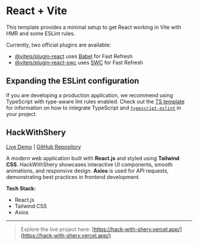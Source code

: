 # React + Vite

This template provides a minimal setup to get React working in Vite with HMR and some ESLint rules.

Currently, two official plugins are available:

- [@vitejs/plugin-react](https://github.com/vitejs/vite-plugin-react/blob/main/packages/plugin-react) uses [Babel](https://babeljs.io/) for Fast Refresh
- [@vitejs/plugin-react-swc](https://github.com/vitejs/vite-plugin-react/blob/main/packages/plugin-react-swc) uses [SWC](https://swc.rs/) for Fast Refresh

## Expanding the ESLint configuration

If you are developing a production application, we recommend using TypeScript with type-aware lint rules enabled. Check out the [TS template](https://github.com/vitejs/vite/tree/main/packages/create-vite/template-react-ts) for information on how to integrate TypeScript and [`typescript-eslint`](https://typescript-eslint.io) in your project.

## HackWithShery

[Live Demo](https://hack-with-shery.vercel.app/) | [GitHub Repository](https://github.com/Priyanshu1283/HackWithShery)

A modern web application built with **React.js** and styled using **Tailwind CSS**. HackWithShery showcases interactive UI components, smooth animations, and responsive design. **Axios** is used for API requests, demonstrating best practices in frontend development.

**Tech Stack:**
- React.js  
- Tailwind CSS  
- Axios

---

> Explore the live project here: [https://hack-with-shery.vercel.app/](https://hack-with-shery.vercel.app/)
